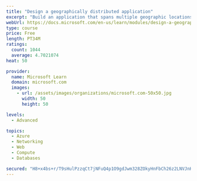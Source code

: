 ```yaml
---
title: "Design a geographically distributed application"
excerpt: "Build an application that spans multiple geographic locations for high availability and resiliency."
webUrl: https://docs.microsoft.com/en-us/learn/modules/design-a-geographically-distributed-application/
type: course
price: Free
length: PT34M
ratings:
  count: 1044
  average: 4.7021074
heat: 50

provider:
  name: Microsoft Learn
  domain: microsoft.com
  images:
    - url: /assets/images/organizations/microsoft.com-50x50.jpg
      width: 50
      height: 50

levels:
  - Advanced

topics:
  - Azure
  - Networking
  - Web
  - Compute
  - Databases

secured: "H8+x4bs+r/T9sHulPzzqCt7jNFuQ4p1O9gdJwm328ZOkyHnFbCh26z2LNVJnHTYeuw2ho7A49KJ9VdSh+VKh7I9qmuxLehQGeuAQKWiIwVBvw+lo5u+znGqvVl8e/sWa/wniZ9AHK0uVenaV42EiLXGbxj9YevoegS0XnvxUuWZYbqdsx5W9bVY8guAxi2z5B7O2zl2Eat+jITO8eIjK0KwuMQH+kvDkwwYqLzfzMvwfwk0bck3FGCBFpA92s4q89E/O4Vg0iujd3JuSBMLPb6op8mL3Kw6fDAWJdvo5rM+nFcHAVf+Gy7u7JLWhgW2NsEaPwOfKqsjr5Q5Xx4VLMEns4kL4Dnqdx8xJxl+zw1M1cBtNBhyRmkOZ7QIycwSOwyuPeLv1whE0p1jeYgrMGAblRMoa4O05K8sGdm3Rlxs=;HfVEDp24VUf5+X6khkfeJw=="
---
```


